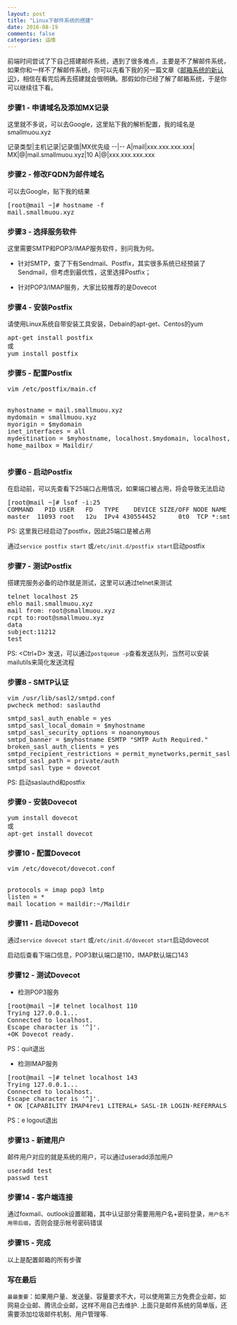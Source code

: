 ```yaml
---
layout: post
title: "Linux下邮件系统的搭建"
date: 2016-08-19
comments: false
categories: 运维
---
```


前端时间尝试了下自己搭建邮件系统，遇到了很多难点，主要是不了解邮件系统，如果你和一样不了解邮件系统，你可以先看下我的另一篇文章《[邮箱系统的新认识](/技巧/2016/08/18/邮箱系统的新认识.html)》，相信在看完后再去搭建就会很明确。那假如你已经了解了邮箱系统，于是你可以继续往下看。

### 步骤1 - 申请域名及添加MX记录

这里就不多说，可以去Google，这里贴下我的解析配置，我的域名是smallmuou.xyz

记录类型|主机记录|记录值|MX优先级
--|--
A|mail|xxx.xxx.xxx.xxx|
MX|@|mail.smallmuou.xyz|10
A|@|xxx.xxx.xxx.xxx

### 步骤2 - 修改FQDN为邮件域名
可以去Google，贴下我的结果

<pre>
[root@mail ~]# hostname -f
mail.smallmuou.xyz
</pre>

### 步骤3 - 选择服务软件

这里需要SMTP和POP3/IMAP服务软件，别问我为何。

* 针对SMTP，查了下有Sendmail、Postfix，其实很多系统已经预装了Sendmail，但考虑到最优性，这里选择Postfix；

* 针对POP3/IMAP服务，大家比较推荐的是Dovecot

### 步骤4 - 安装Postfix

请使用Linux系统自带安装工具安装，Debain的apt-get、Centos的yum

<pre>
apt-get install postfix
或
yum install postfix
</pre>

### 步骤5 - 配置Postfix
<pre>
vim /etc/postfix/main.cf


myhostname = mail.smallmuou.xyz
mydomain = smallmuou.xyz
myorigin = $mydomain
inet_interfaces = all
mydestination = $myhostname, localhost.$mydomain, localhost, $mydomain
home_mailbox = Maildir/

</pre>

### 步骤6 - 启动Postfix

在启动前，可以先查看下25端口占用情况，如果端口被占用，将会导致无法启动

<pre>
[root@mail ~]# lsof -i:25
COMMAND   PID USER   FD   TYPE    DEVICE SIZE/OFF NODE NAME
master  11093 root   12u  IPv4 430554452      0t0  TCP *:smtp (LISTEN)
</pre>
PS: 这里我已经启动了postfix，因此25端口是被占用


通过`service postfix start` 或`/etc/init.d/postfix start`启动postfix

### 步骤7 - 测试Postfix
搭建完服务必备的动作就是测试，这里可以通过telnet来测试

<pre>
telnet localhost 25
ehlo mail.smallmuou.xyz
mail from: root@smallmuou.xyz
rcpt to:root@smallmuou.xyz
data
subject:11212
test
</pre>
PS: <Ctrl+D> 发送，可以通过`postqueue -p`查看发送队列，当然可以安装mailutils来简化发送流程

### 步骤8 - SMTP认证
<pre>
vim /usr/lib/sasl2/smtpd.conf
pwcheck_method: saslauthd
</pre>

<pre>
smtpd_sasl_auth_enable = yes
smtpd_sasl_local_domain = $myhostname
smtpd_sasl_security_options = noanonymous
smtpd_banner = $myhostname ESMTP "SMTP Auth Required."
broken_sasl_auth_clients = yes
smtpd_recipient_restrictions = permit_mynetworks,permit_sasl_authenticated,reject_unauth_destination,reject_rbl_client
smtpd_sasl_path = private/auth
smtpd_sasl_type = dovecot
</pre>

PS: 启动saslauthd和postfix

### 步骤9 - 安装Dovecot

<pre>
yum install dovecot
或
apt-get install dovecot
</pre>

### 步骤10 - 配置Dovecot
<pre>
vim /etc/dovecot/dovecot.conf


protocols = imap pop3 lmtp
listen = *
mail_location = maildir:~/Maildir
</pre>

### 步骤11 - 启动Dovecot
通过`service dovecot start` 或`/etc/init.d/dovecot start`启动dovecot

启动后查看下端口信息，POP3默认端口是110，IMAP默认端口143

### 步骤12 - 测试Dovecot
* 检测POP3服务

<pre>
[root@mail ~]# telnet localhost 110
Trying 127.0.0.1...
Connected to localhost.
Escape character is '^]'.
+OK Dovecot ready.
</pre>
PS：quit退出

* 检测IMAP服务
<pre>
[root@mail ~]# telnet localhost 143
Trying 127.0.0.1...
Connected to localhost.
Escape character is '^]'.
* OK [CAPABILITY IMAP4rev1 LITERAL+ SASL-IR LOGIN-REFERRALS ID ENABLE IDLE STARTTLS AUTH=PLAIN AUTH=LOGIN] Dovecot ready.
</pre>
PS：e logout退出

### 步骤13 - 新建用户

邮件用户对应的就是系统的用户，可以通过useradd添加用户

<pre>
useradd test
passwd test
</pre>

### 步骤14 - 客户端连接

通过foxmail、outlook设置邮箱，其中认证部分需要用用户名+密码登录，`用户名不用带后缀`，否则会提示帐号密码错误

### 步骤15 - 完成

以上是配置邮箱的所有步骤


### 写在最后
`最最重要`：如果用户量、发送量、容量要求不大，可以使用第三方免费企业邮，如网易企业邮、腾讯企业邮，这样不用自己去维护. 上面只是邮件系统的简单版，还需要添加垃圾邮件机制、用户管理等.
